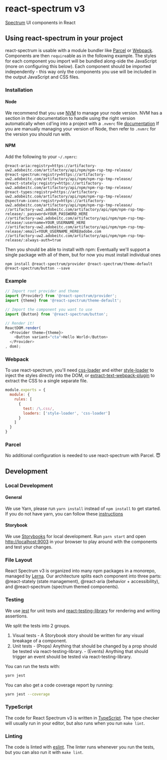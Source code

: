 # react-spectrum v3

[Spectrum](http://spectrum.corp.adobe.com) UI components in React

## Using react-spectrum in your project

react-spectrum is usable with a module bundler like [Parcel](https://parceljs.org) or [Webpack](https://webpack.js.org).
Components are then `require`able as in the following example. The styles for each component you import will be bundled
along-side the JavaScript (more on configuring this below). Each component should be imported independently -
this way only the components you use will be included in the output JavaScript and CSS files.

### Installation
#### Node
We recommend that you use [NVM](https://github.com/creationix/nvm#installation) to manage your node version.
NVM has a section in their documentation to handle using the right version automatically when cd'ing into a project with a `.nvmrc` file [documentation](https://github.com/creationix/nvm#nvmrc)
If you are manually managing your version of Node, then refer to `.nvmrc` for the version you should run with.

#### NPM
Add the following to your `~/.npmrc`:

```
@react-aria:registry=https://artifactory-uw2.adobeitc.com/artifactory/api/npm/npm-rsp-tmp-release/
@react-spectrum:registry=https://artifactory-uw2.adobeitc.com/artifactory/api/npm/npm-rsp-tmp-release/
@react-stately:registry=https://artifactory-uw2.adobeitc.com/artifactory/api/npm/npm-rsp-tmp-release/
@react-types:registry=https://artifactory-uw2.adobeitc.com/artifactory/api/npm/npm-rsp-tmp-release/
@spectrum-icons:registry=https://artifactory-uw2.adobeitc.com/artifactory/api/npm/npm-rsp-tmp-release/
//artifactory-uw2.adobeitc.com/artifactory/api/npm/npm-rsp-tmp-release/:_password=YOUR_PASSWORD_HERE
//artifactory-uw2.adobeitc.com/artifactory/api/npm/npm-rsp-tmp-release/:username=YOUR_USERNAME_HERE
//artifactory-uw2.adobeitc.com/artifactory/api/npm/npm-rsp-tmp-release/:email=YOUR_USERNAME_HERE@adobe.com
//artifactory-uw2.adobeitc.com/artifactory/api/npm/npm-rsp-tmp-release/:always-auth=true
```

Then you should be able to install with npm:
Eventually we'll support a single package with all of them, but for now you must install individual ones

```
npm install @react-spectrum/provider @react-spectrum/theme-default @react-spectrum/button --save
```

### Example

```javascript
// Import root provider and theme
import {Provider} from '@react-spectrum/provider';
import {theme} from '@react-spectrum/theme-default';

// Import the component you want to use
import {Button} from '@react-spectrum/button';

// Render it!
ReactDOM.render(
  <Provider theme={theme}>
    <Button variant="cta">Hello World</Button>
  </Provider>
, dom);
```

### Webpack

To use react-spectrum, you'll need [css-loader](https://github.com/webpack-contrib/css-loader) and either
[style-loader](https://github.com/webpack-contrib/style-loader) to inject the styles
directly into the DOM, or [extract-text-webpack-plugin](https://github.com/webpack-contrib/extract-text-webpack-plugin)
to extract the CSS to a single separate file.

```javascript
module.exports = {
  module: {
    rules: [
      {
        test: /\.css/,
        loaders: ['style-loader', 'css-loader']
      }
    ]
  }
}
```

### Parcel

No additional configuration is needed to use react-spectrum with Parcel. 😇

## Development

### Local Development

#### General
We use Yarn, please run `yarn install` instead of `npm install` to get started. If you do not have yarn, you can follow these [instructions](https://yarnpkg.com/lang/en/docs/install/#mac-stable)

#### Storybook
We use [Storybooks](https://storybooks.js.org) for local development. Run `yarn start` and open [http://localhost:9003](http://localhost:9003) in your browser to play around with the components and test your changes.

### File Layout

React Spectrum v3 is organized into many npm packages in a monorepo, managed by [Lerna](http://lerna.js.org). Our architecture splits each component into three parts: @react-stately (state management), @react-aria (behavior + accessibility), and @react-spectrum (spectrum themed components).

### Testing

We use [jest](https://jestjs.io/) for unit tests and [react-testing-library](https://testing-library.com/docs/react-testing-library/intro) for rendering and writing assertions.

We split the tests into 2 groups.
  1. Visual tests
    - A Storybook story should be written for any visual breakage of a component.
  2. Unit tests
    - (Props) Anything that should be changed by a prop should be tested via react-testing-library.
    - (Events) Anything that should trigger an event should be tested via react-testing-library.

You can run the tests with:

```bash
yarn jest
```

You can also get a code coverage report by running:

```bash
yarn jest --coverage
```

### TypeScript

The code for React Spectrum v3 is written in [TypeScript](https://www.typescriptlang.org/). The type checker will usually run in your editor, but also runs when you run `make lint`.

### Linting

The code is linted with [eslint](https://eslint.org/). The linter runs whenever you run the tests, but you can also run it with `make lint`.
